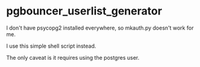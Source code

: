 # pgbouncer_userlist_generator
I don't have psycopg2 installed everywhere, so mkauth.py doesn't work for me.

I use this simple shell script instead.

The only caveat is it requires using the postgres user.
